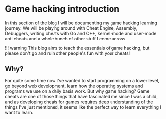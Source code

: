 # Game hacking introduction

In this section of the blog I will be documenting my game hacking learning journey. We will be playing around with Cheat Engine, Assembly, Debuggers, writing cheats with Go and C++, kernel-mode and user-mode anti cheats and a whole bunch of other stuff I come across. 

!!! warning
    This blog aims to teach the essentials of game hacking, but please don't go and ruin other people's fun with your cheats!

## Why?
For quite some time now I've wanted to start programming on a lower level, go beyond web development, learn how the operating systems and programs we use on a daily basis work. But why game hacking? Game cheats are one of those things that have fascinated me since I was a child, and as developing cheats for games requires deep understanding of the things I've just mentioned, it seems like the perfect way to learn everything I want to learn.  
